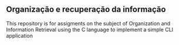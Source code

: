 ## Organização e recuperação da informação
This repository is for assigments on the subject of Organization and Information Retrieval using the C language to implement a simple CLI application
